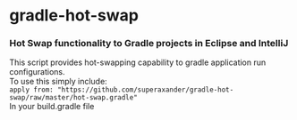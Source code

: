 # gradle-hot-swap
### Hot Swap functionality to Gradle projects in Eclipse and IntelliJ

This script provides hot-swapping capability to gradle application run configurations.  
To use this simply include:  
`apply from: "https://github.com/superaxander/gradle-hot-swap/raw/master/hot-swap.gradle"`  
In your build.gradle file

